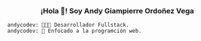 <p align="center" width="300">
   <h3 align="center">¡Hola 👋! Soy Andy Giampierre Ordoñez Vega</h3>
</p>
   
```console 
andycodev: 👨🏻‍💻 Desarrollador Fullstack.
andycodev: 🎯 Enfocado a la programción web.
```
